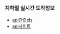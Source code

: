 ### 지하철 실시간 도착정보
- [api관련xls](https://docs.google.com/spreadsheets/d/1eH8JM8E1vKlyve8NzejRhEyr1K8ZMwOta0aHUx9bg-M/edit?usp=sharing)
- [api사이트](https://data.seoul.go.kr/dataList/OA-12601/A/1/datasetView.do)

